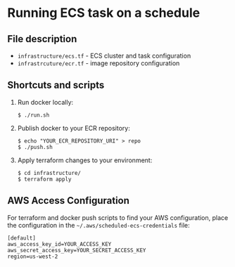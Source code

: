 # Running ECS task on a schedule

## File description

* `infrastructure/ecs.tf` - ECS cluster and task configuration
* `infrastrcuture/ecr.tf` - image repository configuration 

## Shortcuts and scripts

1. Run docker locally:
    ```shell script
    $ ./run.sh
    ```
   
2. Publish docker to your ECR repository: 
   ```shell script
   $ echo "YOUR_ECR_REPOSITORY_URI" > repo
   $ ./push.sh
   ```
   
3. Apply terraform changes to your environment:
    ```shell script
    $ cd infrastructure/
    $ terraform apply   
    ```
  
## AWS Access Configuration

For terraform and docker push scripts to find your AWS configuration, place the configuration in the `~/.aws/scheduled-ecs-credentials` file:

```
[default]
aws_access_key_id=YOUR_ACCESS_KEY
aws_secret_access_key=YOUR_SECRET_ACCESS_KEY
region=us-west-2
```
